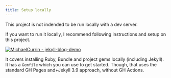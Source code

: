 ```yaml
---
title: Setup locally
---
```


This project is not indended to be run locally with a dev server.

If you want to run it locally, I recommend following instructions and setup on this project.

[![MichaelCurrin - jekyll-blog-demo](https://img.shields.io/static/v1?label=MichaelCurrin&message=jekyll-blog-demo&color=blue&logo=github)](https://github.com/MichaelCurrin/jekyll-blog-demo)

It covers installing Ruby, Bundle and project gems locally (including Jekyll). It has a `Gemfile` which you can use to get started. Though, that uses the standard GH Pages and+Jekyll 3.9 approach, without GH Actions.
